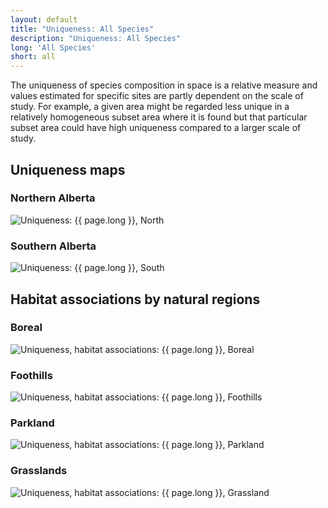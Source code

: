 ```yaml
---
layout: default
title: "Uniqueness: All Species"
description: "Uniqueness: All Species"
long: 'All Species'
short: all
---
```


The uniqueness of species composition in space is a relative measure and values estimated for specific sites are partly dependent on the scale of study. For example, a given area might be regarded less unique in a relatively homogeneous subset area where it is found but that particular subset area could have high uniqueness compared to a larger scale of study. 

<div class="row">
<h2>Uniqueness maps</h2>

  <div class="col-6 col-sm-6 col-lg-6">

  <h3>Northern Alberta</h3>
  <p><img src="{{ site.contents }}/multispecies/uniqueness/uniqueness-north-{{ page.short }}.png" class="img-responsive" alt="Uniqueness: {{ page.long }}, North"/></p>

  </div>
  <div class="col-6 col-sm-6 col-lg-6">

  <h3>Southern Alberta</h3>
  <p><img src="{{ site.contents }}/multispecies/uniqueness/uniqueness-south-{{ page.short }}.png" class="img-responsive" alt="Uniqueness: {{ page.long }}, South"/></p>

  </div>
</div>

<div class="row">

<h2>Habitat associations by natural regions</h2>

  <div class="col-6 col-sm-6 col-lg-6">

  <h3>Boreal</h3>
  <p><img src="{{ site.contents }}/multispecies/uniqueness/uniqueness-habitat-boreal-{{ page.short }}.png" class="img-responsive" alt="Uniqueness, habitat associations: {{ page.long }}, Boreal"/></p>

  <h3>Foothills</h3>
  <p><img src="{{ site.contents }}/multispecies/uniqueness/uniqueness-habitat-foothills-{{ page.short }}.png" class="img-responsive" alt="Uniqueness, habitat associations: {{ page.long }}, Foothills"/></p>

  </div>
  <div class="col-6 col-sm-6 col-lg-6">

  <h3>Parkland</h3>
  <p><img src="{{ site.contents }}/multispecies/uniqueness/uniqueness-habitat-parkland-{{ page.short }}.png" class="img-responsive" alt="Uniqueness, habitat associations: {{ page.long }}, Parkland"/></p>

  <h3>Grasslands</h3>
  <p><img src="{{ site.contents }}/multispecies/uniqueness/uniqueness-habitat-grassland-{{ page.short }}.png" class="img-responsive" alt="Uniqueness, habitat associations: {{ page.long }}, Grassland"/></p>

  </div>
</div>
